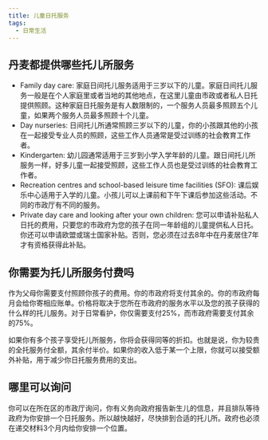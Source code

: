 ```yaml
---
title: 儿童日托服务
tags:
  - 日常生活
---
```


## 丹麦都提供哪些托儿所服务
* Family day care: 家庭日间托儿服务适用于三岁以下的儿童。家庭日间托儿服务一般是在个人家庭里或者当地的其他地点，在这里儿童由市政或者私人日托提供照顾。这种家庭日托服务是有人数限制的，一个服务人员最多照顾五个儿童，如果两个服务人员最多照顾十个儿童。
* Day nurseries: 日间托儿所通常照顾三岁以下的儿童，你的小孩跟其他的小孩在一起接受专业人员的照顾，这些工作人员通常是受过训练的社会教育工作者。
* Kindergarten: 幼儿园通常适用于三岁到小学入学年龄的儿童。跟日间托儿所服务一样，好多儿童一起接受照顾，这些工作人员也是受过训练的社会教育工作者。
* Recreation centres and school-based leisure time facilities (SFO): 课后娱乐中心适用于入学的儿童。小孩儿可以上课前和下午下课后参加这些活动。不同的市政厅有不同的服务。
* Private day care and looking after your own children: 您可以申请补贴私人日托的费用，只要您的市政府为您的孩子在同一年龄组的儿童提供私人日托。你还可以申请欧盟或瑞士国家补贴。否则，您必须在过去8年中在丹麦居住7年才有资格获得此补贴。

## 你需要为托儿所服务付费吗
作为父母你需要支付照顾你孩子的费用。你的市政府将支付其余的。你的市政府每月会给你寄相应账单。价格将取决于您所在市政府的服务水平以及您的孩子获得的什么样的托儿服务。对于日常看护，你仅需要支付25%，而市政府需要支付其余的75%。

如果你有多个孩子享受托儿所服务，你将会获得同等的折扣。也就是说，你为较贵的全托服务付全额，其余付半价。如果你的收入低于某一个上限，你就可以接受额外补贴，用于减少你日托服务费用的支出。

## 哪里可以询问
你可以在所在区的市政厅询问，你有义务向政府报告新生儿的信息，并且排队等待政府为你安排一个日托服务。所以越快越好，尽快排到合适的托儿所。政府也必须在递交材料3个月内给你安排一个位置。

